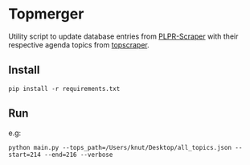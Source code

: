 # Topmerger

Utility script to update database entries from [PLPR-Scraper](https://github.com/datenschule/plpr-scraper) with their
respective agenda topics from [topscraper](https://github.com/datenschule/topscraper).


## Install
```
pip install -r requirements.txt
```

## Run
e.g: 
```
python main.py --tops_path=/Users/knut/Desktop/all_topics.json --start=214 --end=216 --verbose
```